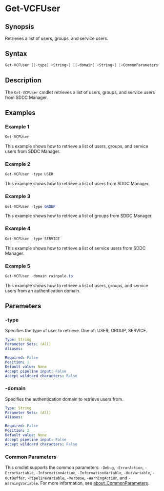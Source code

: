 # Get-VCFUser

## Synopsis

Retrieves a list of users, groups, and service users.

## Syntax

```powershell
Get-VCFUser [[-type] <String>] [[-domain] <String>] [<CommonParameters>]
```

## Description

The `Get-VCFUser` cmdlet retrieves a list of users, groups, and service users from SDDC Manager.

## Examples

### Example 1

```powershell
Get-VCFUser
```

This example shows how to retrieve a list of users, groups, and service users from SDDC Manager.

### Example 2

```powershell
Get-VCFUser -type USER
```

This example shows how to retrieve a list of users from SDDC Manager.

### Example 3

```powershell
Get-VCFUser -type GROUP
```

This example shows how to retrieve a list of groups from SDDC Manager.

### Example 4

```powershell
Get-VCFUser -type SERVICE
```

This example shows how to retrieve a list of service users from SDDC Manager.

### Example 5

```powershell
Get-VCFUser -domain rainpole.io
```

This example shows how to retrieve a list of users, groups, and service users from an authentication domain.

## Parameters

### -type

Specifies the type of user to retrieve. One of: USER, GROUP, SERVICE.

```yaml
Type: String
Parameter Sets: (All)
Aliases:

Required: False
Position: 1
Default value: None
Accept pipeline input: False
Accept wildcard characters: False
```

### -domain

Specifies the authentication domain to retrieve users from.

```yaml
Type: String
Parameter Sets: (All)
Aliases:

Required: False
Position: 2
Default value: None
Accept pipeline input: False
Accept wildcard characters: False
```

### Common Parameters

This cmdlet supports the common parameters: `-Debug`, `-ErrorAction`, `-ErrorVariable`, `-InformationAction`, `-InformationVariable`, `-OutVariable`, `-OutBuffer`, `-PipelineVariable`, `-Verbose`, `-WarningAction`, and `-WarningVariable`. For more information, see [about_CommonParameters](http://go.microsoft.com/fwlink/?LinkID=113216).
